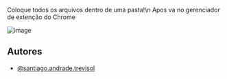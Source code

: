 Coloque todos os arquivos dentro de uma pasta!\n
Apos va no gerenciador de extenção do Chrome

![image](https://github.com/S4ntiag0/ByPass-Passei-Direto/assets/91894281/69cc2b4f-9b7c-4c9a-919e-5cbfa4040bfa)


## Autores

- [@santiago.andrade.trevisol](https://github.com/S4ntiag0)
